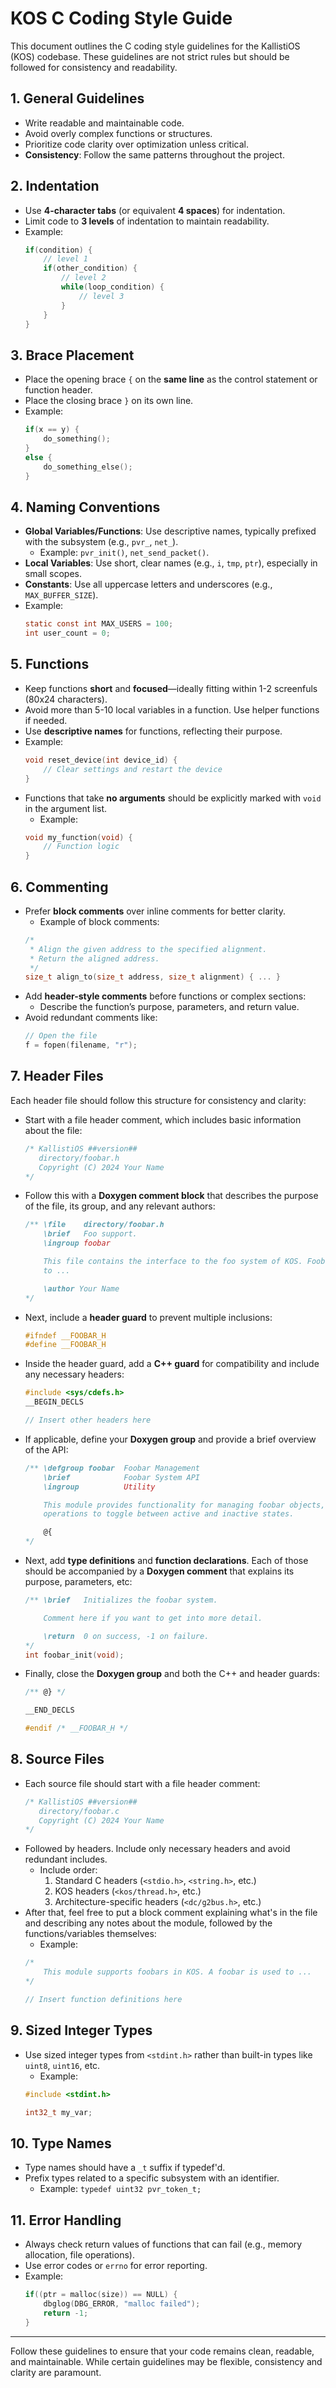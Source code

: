 
# KOS C Coding Style Guide

This document outlines the C coding style guidelines for the KallistiOS (KOS) codebase. These guidelines are not strict rules but should be followed for consistency and readability.

## 1. General Guidelines
- Write readable and maintainable code.
- Avoid overly complex functions or structures.
- Prioritize code clarity over optimization unless critical.
- **Consistency**: Follow the same patterns throughout the project.

## 2. Indentation
- Use **4-character tabs** (or equivalent **4 spaces**) for indentation.
- Limit code to **3 levels** of indentation to maintain readability.
- Example:
    ```c
    if(condition) {
        // level 1
        if(other_condition) {
            // level 2
            while(loop_condition) {
                // level 3
            }
        }
    }
    ```

## 3. Brace Placement
- Place the opening brace `{` on the **same line** as the control statement or function header.
- Place the closing brace `}` on its own line.
- Example:
    ```c
    if(x == y) {
        do_something();
    } 
    else {
        do_something_else();
    }
    ```
    
## 4. Naming Conventions
- **Global Variables/Functions**: Use descriptive names, typically prefixed with the subsystem (e.g., `pvr_`, `net_`).
    - Example: `pvr_init()`, `net_send_packet()`.
- **Local Variables**: Use short, clear names (e.g., `i`, `tmp`, `ptr`), especially in small scopes.
- **Constants**: Use all uppercase letters and underscores (e.g., `MAX_BUFFER_SIZE`).
- Example:
    ```c
    static const int MAX_USERS = 100;
    int user_count = 0;
    ```

## 5. Functions
- Keep functions **short** and **focused**—ideally fitting within 1-2 screenfuls (80x24 characters).
- Avoid more than 5-10 local variables in a function. Use helper functions if needed.
- Use **descriptive names** for functions, reflecting their purpose.
- Example:
    ```c
    void reset_device(int device_id) {
        // Clear settings and restart the device
    }
    ```
- Functions that take **no arguments** should be explicitly marked with `void` in the argument list.
    - Example:
    ```c
    void my_function(void) {
        // Function logic
    }
    ```
    
## 6. Commenting
- Prefer **block comments** over inline comments for better clarity.
    - Example of block comments:
    ```c
    /* 
     * Align the given address to the specified alignment.
     * Return the aligned address.
     */
    size_t align_to(size_t address, size_t alignment) { ... }
    ```
- Add **header-style comments** before functions or complex sections:
    - Describe the function’s purpose, parameters, and return value.
- Avoid redundant comments like:
    ```c
    // Open the file
    f = fopen(filename, "r");
    ```

## 7. Header Files

Each header file should follow this structure for consistency and clarity:

- Start with a file header comment, which includes basic information about the file:
    ```c
    /* KallistiOS ##version##
       directory/foobar.h
       Copyright (C) 2024 Your Name
    */
    ```

- Follow this with a **Doxygen comment block** that describes the purpose of the file, its group, and any relevant authors:
    ```c
    /** \file    directory/foobar.h
        \brief   Foo support.
        \ingroup foobar

        This file contains the interface to the foo system of KOS. Foobars are used 
        to ...

        \author Your Name
    */
    ```

- Next, include a **header guard** to prevent multiple inclusions:
    ```c
    #ifndef __FOOBAR_H
    #define __FOOBAR_H
    ```

- Inside the header guard, add a **C++ guard** for compatibility and include any necessary headers:
    ```c
    #include <sys/cdefs.h>
    __BEGIN_DECLS
    
    // Insert other headers here
    ```

- If applicable, define your **Doxygen group** and provide a brief overview of the API:
    ```c
    /** \defgroup foobar  Foobar Management
        \brief            Foobar System API
        \ingroup          Utility

        This module provides functionality for managing foobar objects, including
        operations to toggle between active and inactive states.

        @{ 
    */
    ```

- Next, add **type definitions** and **function declarations**. Each of those should be accompanied by a **Doxygen comment** that explains its purpose, parameters, etc:
    ```c
    /** \brief   Initializes the foobar system.
    
        Comment here if you want to get into more detail.
    
        \return  0 on success, -1 on failure.
    */
    int foobar_init(void);
    ```

- Finally, close the **Doxygen group** and both the C++ and header guards:
    ```c
    /** @} */
    
    __END_DECLS
    
    #endif /* __FOOBAR_H */
    ```
    
## 8. Source Files
- Each source file should start with a file header comment:
    ```c
    /* KallistiOS ##version##
       directory/foobar.c
       Copyright (C) 2024 Your Name
    */
    ```
- Followed by headers. Include only necessary headers and avoid redundant includes.
    - Include order:
        1. Standard C headers (`<stdio.h>`, `<string.h>`, etc.)
        2. KOS headers (`<kos/thread.h>`, etc.)
        3. Architecture-specific headers (`<dc/g2bus.h>`, etc.)
-  After that, feel free to put a block comment explaining what's in the file
and describing any notes about the module, followed by the functions/variables themselves:
    - Example:
    ```c
    /*
        This module supports foobars in KOS. A foobar is used to ...
    */
    
    // Insert function definitions here
    ```


## 9. Sized Integer Types
- Use sized integer types from `<stdint.h>` rather than built-in types like `uint8`, `uint16`, etc.
    - Example:
    ```c
    #include <stdint.h>
    
    int32_t my_var;
    ```

## 10. Type Names
- Type names should have a `_t` suffix if typedef'd.
- Prefix types related to a specific subsystem with an identifier.
    - Example: `typedef uint32 pvr_token_t;`
    
## 11. Error Handling
- Always check return values of functions that can fail (e.g., memory allocation, file operations).
- Use error codes or `errno` for error reporting.
- Example:
    ```c
    if((ptr = malloc(size)) == NULL) {
        dbglog(DBG_ERROR, "malloc failed");
        return -1;
    }
    ```

---

Follow these guidelines to ensure that your code remains clean, readable, and maintainable. While certain guidelines may be flexible, consistency and clarity are paramount.

